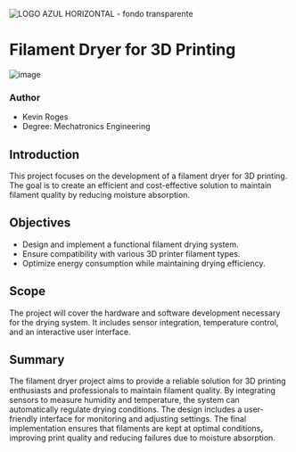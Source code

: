![LOGO AZUL HORIZONTAL - fondo transparente](https://github.com/user-attachments/assets/0c875b5b-b05c-4c56-b229-a591ee275421)
# Filament Dryer for 3D Printing
![image](https://github.com/user-attachments/assets/f9f9b668-f997-4048-9b5e-19d27cdf1f97)

### Author
- Kevin Roges
- Degree: Mechatronics Engineering

## Introduction
This project focuses on the development of a filament dryer for 3D printing. The goal is to create an efficient and cost-effective solution to maintain filament quality by reducing moisture absorption.

## Objectives
- Design and implement a functional filament drying system.
- Ensure compatibility with various 3D printer filament types.
- Optimize energy consumption while maintaining drying efficiency.

## Scope
The project will cover the hardware and software development necessary for the drying system. It includes sensor integration, temperature control, and an interactive user interface.

## Summary
The filament dryer project aims to provide a reliable solution for 3D printing enthusiasts and professionals to maintain filament quality. By integrating sensors to measure humidity and temperature, the system can automatically regulate drying conditions. The design includes a user-friendly interface for monitoring and adjusting settings. The final implementation ensures that filaments are kept at optimal conditions, improving print quality and reducing failures due to moisture absorption.
